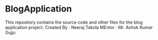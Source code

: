 # BlogApplication

This repository contains the source code and other files for the blog application project.
Created By : Neeraj Takola
MEntor : Mr. Ashok Kumar Gujju